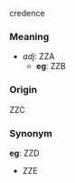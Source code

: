 credence
### Meaning
+ _adj_: ZZA
	+ __eg__: ZZB

### Origin

ZZC

### Synonym

__eg__: ZZD

+ ZZE


